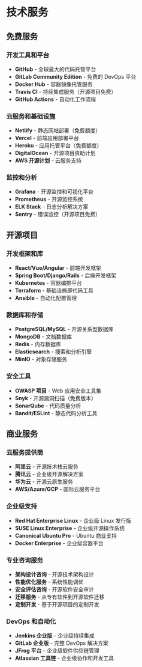 # 技术服务

## 免费服务

### 开发工具和平台
- **GitHub** - 全球最大的代码托管平台
- **GitLab Community Edition** - 免费的 DevOps 平台
- **Docker Hub** - 容器镜像托管服务
- **Travis CI** - 持续集成服务（开源项目免费）
- **GitHub Actions** - 自动化工作流程

### 云服务和基础设施
- **Netlify** - 静态网站部署（免费额度）
- **Vercel** - 前端应用部署平台
- **Heroku** - 应用托管平台（免费额度）
- **DigitalOcean** - 开源项目资助计划
- **AWS 开源计划** - 云服务支持

### 监控和分析
- **Grafana** - 开源监控和可视化平台
- **Prometheus** - 开源监控系统
- **ELK Stack** - 日志分析解决方案
- **Sentry** - 错误监控（开源项目免费）

## 开源项目

### 开发框架和库
- **React/Vue/Angular** - 前端开发框架
- **Spring Boot/Django/Rails** - 后端开发框架
- **Kubernetes** - 容器编排平台
- **Terraform** - 基础设施即代码工具
- **Ansible** - 自动化配置管理

### 数据库和存储
- **PostgreSQL/MySQL** - 开源关系型数据库
- **MongoDB** - 文档数据库
- **Redis** - 内存数据库
- **Elasticsearch** - 搜索和分析引擎
- **MinIO** - 对象存储服务

### 安全工具
- **OWASP 项目** - Web 应用安全工具集
- **Snyk** - 开源漏洞扫描（免费版本）
- **SonarQube** - 代码质量分析
- **Bandit/ESLint** - 静态代码分析工具

## 商业服务

### 云服务提供商
- **阿里云** - 开源技术栈云服务
- **腾讯云** - 企业级开源解决方案
- **华为云** - 开源云原生服务
- **AWS/Azure/GCP** - 国际云服务平台

### 企业级支持
- **Red Hat Enterprise Linux** - 企业级 Linux 发行版
- **SUSE Linux Enterprise** - 企业级开源操作系统
- **Canonical Ubuntu Pro** - Ubuntu 商业支持
- **Docker Enterprise** - 企业级容器平台

### 专业咨询服务
- **架构设计咨询** - 开源技术架构设计
- **性能优化服务** - 系统性能调优
- **安全评估咨询** - 开源软件安全审计
- **迁移服务** - 从专有软件到开源软件迁移
- **定制开发** - 基于开源项目的定制开发

### DevOps 和自动化
- **Jenkins 企业版** - 企业级持续集成
- **GitLab 企业版** - 完整 DevOps 解决方案
- **JFrog 平台** - 企业级软件供应链管理
- **Atlassian 工具链** - 企业级协作和开发工具